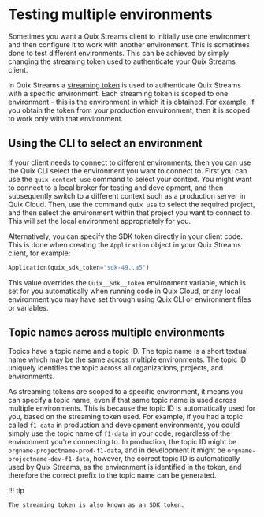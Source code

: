 # Testing multiple environments

Sometimes you want a Quix Streams client to initially use one environment, and then configure it to work with another environment. This is sometimes done to test different environments. This can be achieved by simply changing the streaming token used to authenticate your Quix Streams client.

In Quix Streams a [streaming token](../develop/authentication/streaming-token.md) is used to authenticate Quix Streams with a specific environment. Each streaming token is scoped to one environment - this is the environment in which it is obtained. For example, if you obtain the token from your production envuironment, then it is scoped to work only with that environment.

## Using the CLI to select an environment

If your client needs to connect to different environments, then you can use the Quix CLI select the environment you want to connect to. First you can use the `quix context use` command to select your context. You might want to connect to a local broker for testing and development, and then subsequently switch to a different context such as a production server in Quix Cloud. Then, use the command `quix use` to select the required project, and then select the environment within that project you want to connect to. This will set the local environment appropriately for you.

Alternatively, you can specify the SDK token directly in your client code. This is done when creating the `Application` object in your Quix Streams client, for example:

``` python
Application(quix_sdk_token="sdk-49..a5")
```

This value overrides the `Quix__Sdk__Token` environment variable, which is set for you automatically when running code in Quix Cloud, or any local environment you may have set through using Quix CLI or environment files or variables.

## Topic names across multiple environments

Topics have a topic name and a topic ID. The topic name is a short textual name which may be the same across multiple environments. The topic ID uniquely identifies the topic across all organizations, projects, and environments. 

As streaming tokens are scoped to a specific environment, it means you can specify a topic name, even if that same topic name is used across multiple environments. This is because the topic ID is automatically used for you, based on the streaming token used. For example, if you had a topic called `f1-data` in production and development environments, you could simply use the topic name of `f1-data` in your code, regardless of the environment you're connecting to. In production, the topic ID might be `orgname-projectname-prod-f1-data`, and in development it might be `orgname-projectname-dev-f1-data`, however, the correct topic ID is automatically used by Quix Streams, as the environment is identified in the token, and therefore the correct prefix to the topic name can be generated.

!!! tip

    The streaming token is also known as an SDK token.
